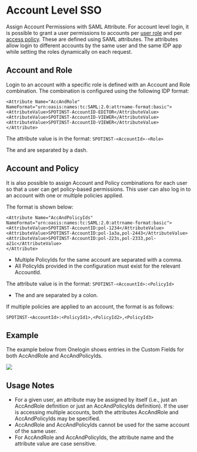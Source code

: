 # Account Level SSO

Assign Account Permissions with SAML Attribute. For account level login, it is possible to grant a user permissions to accounts per [user role](administration/users/) and per [access policy](administration/access-policies/). These are defined using SAML attributes. The attributes allow login to different accounts by the same user and the same IDP app while setting the roles dynamically on each request.

## Account and Role

Login to an account with a specific role is defined with an Account and Role combination. The combination is configured using the following IDP format:

```
<Attribute Name="AccAndRole" NameFormat="urn:oasis:names:tc:SAML:2.0:attrname-format:basic">
<AttributeValue>SPOTINST-AccountID-EDITOR</AttributeValue>
<AttributeValue>SPOTINST-AccountID-VIEWER</AttributeValue>
<AttributeValue>SPOTINST-AccountID-VIEWER</AttributeValue>
</Attribute>
```

The attribute value is in the format:
`SPOTINST-<AccountId>-<Role>`

The <AccountId> and <Role> are separated by a dash.

## Account and Policy

It is also possible to assign Account and Policy combinations for each user so that a user can get policy-based permissions. This user can also log in to an account with one or multiple policies applied.

The format is shown below:

```
<Attribute Name="AccAndPolicyIds" NameFormat="urn:oasis:names:tc:SAML:2.0:attrname-format:basic">
<AttributeValue>SPOTINST-AccountID:pol-1234</AttributeValue>
<AttributeValue>SPOTINST-AccountID:pol-1a3a,pol-2443</AttributeValue>
<AttributeValue>SPOTINST-AccountID:pol-223s,pol-2333,pol-a21c</AttributeValue>
</Attribute>
```

- Multiple PolicyIds for the same account are separated with a comma.
- All PolicyIds provided in the configuration must exist for the relevant AccountId.

The attribute value is in the format:
`SPOTINST-<AccountId>:<PolicyId>`

- The <AccountId> and <PolicyId> are separated by a colon.

If multiple policies are applied to an account, the format is as follows:

`SPOTINST-<AccountId>:<PolicyId1>,<PolicyId2>,<PolicyId3>`

## Example

The example below from Onelogin shows entries in the Custom Fields for both AccAndRole and AccAndPolicyIds.

<img src="/administration/_media/account-level-sso-01.png" />

## Usage Notes

- For a given user, an attribute may be assigned by itself (i.e., just an AccAndRole definition or just an AccAndPolicyIds definition). If the user is accessing multiple accounts, both the attributes AccAndRole and AccAndPolicyIds may be specified.
- AccAndRole and AccAndPolicyIds cannot be used for the same account of the same user.
- For AccAndRole and AccAndPolicyIds, the attribute name and the attribute value are case sensitive.
